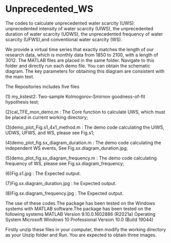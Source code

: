 # Unprecedented_WS
The codes to calculate unprecedented water scarcity (UWS): unprecedented intensity of water scarcity (UIWS), the unprecedented duration of water scarcity (UDWS), the unprecedented frequency of water scarcity (UFWS),and conventional water scarcity (WS). 

We provide a virtual time series that exactly matches the length of our research data, which is monthly data from 1850 to 2100, with a length of 3012. The MATLAB files are placed in the same folder. Navigate to this folder and directly run each demo file. You can obtain the schematic diagram. The key parameters for obtaining this diagram are consistent with the main text.


The Repositories includes five files

(1) my_kstest2:   Two-sample Kolmogorov-Smirnov goodness-of-fit hypothesis test;

(2)cal_TFE_mon_demo.m :   The Core function to calculate UWS, which must be placed in current working directory;

(3)demo_plot_Fig.s1_4x1_method.m :  The demo code calculating the UIWS, UDWS, UFWS, and WS, please see Fig.s1;

(4)demo_plot_fig.sx_diagram_duration.m :  The demo code calculating the independent WS events, See Fig.sx.diagram_duration.jpg;

(5)demo_plot_fig.sx_diagram_frequency.m : The demo code calculating frequency of WS, please see Fig.sx.diagram_frequency;

(6)Fig.s1.jpg :  The Expected output.

(7)Fig.sx.diagram_duration.jpg :  he Expected output.

(8)Fig.sx.diagram_frequency.jpg :  The Expected output.

The use of these codes The package has been tested on the Windows systems with MATLAB software.The package has been tested on the following systems MATLAB Version 9.10.0.1602886 (R2021a) Operating System Microsoft Windows 10 Professional Version 10.0 (Build 19044)

Firstly unzip these files in your computer, then modify the working directory as your Unzip folder and Run. You are expected to obtain three images.
